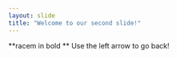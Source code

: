 ```yaml
---
layout: slide
title: "Welcome to our second slide!"
---
```


**racem in bold ** Use the left arrow to go back!

